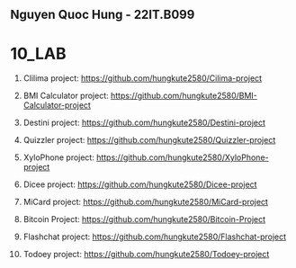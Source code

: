 ## Nguyen Quoc Hung - 22IT.B099
# 10_LAB

1. Clilima project: https://github.com/hungkute2580/Cilima-project

2. BMI Calculator project: https://github.com/hungkute2580/BMI-Calculator-project

3. Destini project: https://github.com/hungkute2580/Destini-project

4. Quizzler project: https://github.com/hungkute2580/Quizzler-project

5. XyloPhone project: https://github.com/hungkute2580/XyloPhone-project

6. Dicee project: https://github.com/hungkute2580/Dicee-project

7. MiCard project: https://github.com/hungkute2580/MiCard-project

8. Bitcoin Project: https://github.com/hungkute2580/Bitcoin-Project

9. Flashchat project: https://github.com/hungkute2580/Flashchat-project 

10. Todoey project: https://github.com/hungkute2580/Todoey-project
